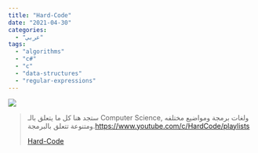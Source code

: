 ```yaml
---
title: "Hard-Code"
date: "2021-04-30"
categories:
  - "عربي"
tags:
  - "algorithms"
  - "c#"
  - "c"
  - "data-structures"
  - "regular-expressions"
---
```


![](https://yt3.ggpht.com/ytc/AAUvwnjy_b1P-tFfXZcqqZn9L4mG2W9uXUcX2eyxBre09A=s176-c-k-c0x00ffffff-no-rj)

> ستجد هنا كل ما يتعلق بالـ Computer Science, ولغات برمجة ومواضيع مختلفه ومتنوعة تتعلق بالبرمجة.https://www.youtube.com/c/HardCode/playlists
>
> [Hard-Code](https://www.youtube.com/c/HardCode/playlists)

